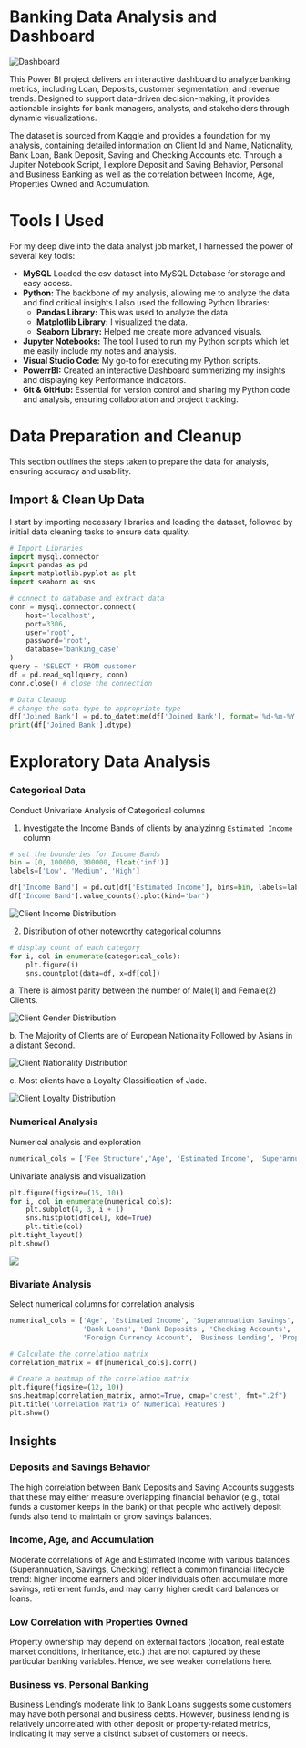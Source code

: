 # Banking Data Analysis and Dashboard

![Dashboard](./images/Screenshot-Homepage-Banking-Dashboard.PNG)

This Power BI project delivers an interactive dashboard to analyze banking metrics, including Loan, Deposits, customer segmentation, and revenue trends. Designed to support data-driven decision-making, it provides actionable insights for bank managers, analysts, and stakeholders through dynamic visualizations.

The dataset is sourced from Kaggle and provides a foundation for my analysis, containing detailed information on Client Id and Name, Nationality, Bank Loan, Bank Deposit, Saving and Checking Accounts etc. Through a Jupiter Notebook Script, I explore Deposit and Saving Behavior, Personal and Business Banking as well as the correlation between Income, Age, Properties Owned and Accumulation.

# Tools I Used

For my deep dive into the data analyst job market, I harnessed the power of several key tools:

- **MySQL** Loaded the csv dataset into MySQL Database for storage and easy access.
- **Python:** The backbone of my analysis, allowing me to analyze the data and find critical insights.I also used the following Python libraries:
  - **Pandas Library:** This was used to analyze the data.
  - **Matplotlib Library:** I visualized the data.
  - **Seaborn Library:** Helped me create more advanced visuals.
- **Jupyter Notebooks:** The tool I used to run my Python scripts which let me easily include my notes and analysis.
- **Visual Studio Code:** My go-to for executing my Python scripts.
- **PowerrBI:** Created an interactive Dashboard summerizing my insights and displaying key Performance Indicators.
- **Git & GitHub:** Essential for version control and sharing my Python code and analysis, ensuring collaboration and project tracking.

# Data Preparation and Cleanup

This section outlines the steps taken to prepare the data for analysis, ensuring accuracy and usability.

## Import & Clean Up Data

I start by importing necessary libraries and loading the dataset, followed by initial data cleaning tasks to ensure data quality.

```python
# Import Libraries
import mysql.connector
import pandas as pd
import matplotlib.pyplot as plt
import seaborn as sns

# connect to database and extract data
conn = mysql.connector.connect(
    host='localhost',
    port=3306,
    user='root',
    password='root',
    database='banking_case'
)
query = 'SELECT * FROM customer'
df = pd.read_sql(query, conn)
conn.close() # close the connection

# Data Cleanup
# change the data type to appropriate type
df['Joined Bank'] = pd.to_datetime(df['Joined Bank'], format='%d-%m-%Y')
print(df['Joined Bank'].dtype)
```

# Exploratory Data Analysis

### Categorical Data

Conduct Univariate Analysis of Categorical columns

1. Investigate the Income Bands of clients by analyzinng `Estimated Income` column

```python
# set the bounderies for Income Bands
bin = [0, 100000, 300000, float('inf')]
labels=['Low', 'Medium', 'High']

df['Income Band'] = pd.cut(df['Estimated Income'], bins=bin, labels=labels, right=False)
df['Income Band'].value_counts().plot(kind='bar')
```

![Client Income Distribution](./images/Client-Income-Distribution.PNG)

2. Distribution of other noteworthy categorical columns

```python
# display count of each category
for i, col in enumerate(categorical_cols):
    plt.figure(i)
    sns.countplot(data=df, x=df[col])
```

a. There is almost parity between the number of Male(1) and Female(2) Clients.

![Client Gender Distribution](./images/client-gender-distribtion.PNG)

b. The Majority of Clients are of European Nationality Followed by Asians in a distant Second.

![Client Nationality Distribution](./images/client-nationality-distribution)

c. Most clients have a Loyalty Classification of Jade.

![Client Loyalty Distribution](./images/client-loyalty-classification.PNG)

### Numerical Analysis

Numerical analysis and exploration

```python
numerical_cols = ['Fee Structure','Age', 'Estimated Income', 'Superannuation Savings', 'Credit Card Balance', 'Bank Loans', 'Bank Deposits', 'Checking Accounts', 'Saving Accounts', 'Foreign Currency Account', 'Business Lending']
```

Univariate analysis and visualization

```python
plt.figure(figsize=(15, 10))
for i, col in enumerate(numerical_cols):
    plt.subplot(4, 3, i + 1)
    sns.histplot(df[col], kde=True)
    plt.title(col)
plt.tight_layout()
plt.show()
```

![](./images/univariate-numerical-analysis.png)

### Bivariate Analysis

Select numerical columns for correlation analysis

```python
numerical_cols = ['Age', 'Estimated Income', 'Superannuation Savings', 'Credit Card Balance',
                  'Bank Loans', 'Bank Deposits', 'Checking Accounts', 'Saving Accounts',
                  'Foreign Currency Account', 'Business Lending', 'Properties Owned']

# Calculate the correlation matrix
correlation_matrix = df[numerical_cols].corr()

# Create a heatmap of the correlation matrix
plt.figure(figsize=(12, 10))
sns.heatmap(correlation_matrix, annot=True, cmap='crest', fmt=".2f")
plt.title('Correlation Matrix of Numerical Features')
plt.show()
```

## Insights

### Deposits and Savings Behavior

The high correlation between Bank Deposits and Saving Accounts suggests that these may either measure overlapping financial behavior (e.g., total funds a customer keeps in the bank) or that people who actively deposit funds also tend to maintain or grow savings balances.

### Income, Age, and Accumulation

Moderate correlations of Age and Estimated Income with various balances (Superannuation, Savings, Checking) reflect a common financial lifecycle trend: higher income earners and older individuals often accumulate more savings, retirement funds, and may carry higher credit card balances or loans.

### Low Correlation with Properties Owned

Property ownership may depend on external factors (location, real estate market conditions, inheritance, etc.) that are not captured by these particular banking variables. Hence, we see weaker correlations here.

### Business vs. Personal Banking

Business Lending’s moderate link to Bank Loans suggests some customers may have both personal and business debts. However, business lending is relatively uncorrelated with other deposit or property-related metrics, indicating it may serve a distinct subset of customers or needs.
